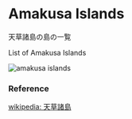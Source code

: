 Amakusa Islands 
===============

天草諸島の島の一覧

List of Amakusa Islands 


![amakusa islands]()

### Reference

[wikipedia: 天草諸島](https://ja.wikipedia.org/wiki/Category:%E5%A4%A9%E8%8D%89%E8%AB%B8%E5%B3%B6)

